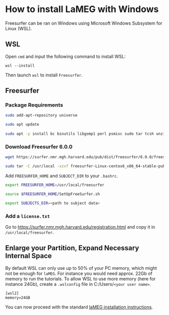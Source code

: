 # How to install LaMEG with Windows

Freesurfer can be ran on Windows using Microsoft Windows Subsystem for Linux (WSL).

## WSL
Open ``cmd`` and input the following command to install WSL:

`wsl --install`

Then launch ``wsl`` to install ``Freesurfer``.

## Freesurfer
### Package Requirements
```bash
sudo add-apt-repository universe

sudo apt update
 
sudo apt -y install bc binutils libgomp1 perl psmisc sudo tar tcsh unzip uuid-dev vim-common libjpeg62-dev libxt6 libxt6-dev
```

### Download Freesurfer 6.0.0
```bash
wget https://surfer.nmr.mgh.harvard.edu/pub/dist/freesurfer/6.0.0/freesurfer-Linux-centos6_x86_64-stable-pub-v6.0.0.tar.gz

sudo tar -C /usr/local -xzvf freesurfer-Linux-centos6_x86_64-stable-pub-v6.0.0.tar.gz
```

Add ``FREESURFER_HOME`` and ``SUBJECT_DIR`` to your `.bashrc`.

```bash
export FREESURFER_HOME=/usr/local/freesurfer

source $FREESURFER_HOME/SetUpFreeSurfer.sh

export SUBJECTS_DIR=<path to subject data>
```

### Add a `license.txt`
Go to <https://surfer.nmr.mgh.harvard.edu/registration.html> and copy it in `/usr/local/freesurfer`.

## Enlarge your Partition, Expand Necessary Internal Space
By default WSL can only use up to 50% of your PC memory, which might not be enough for ``laMEG``. For instance you would need approx. 22Gb of memory to run the tutorials.
To allow WSL to use more memory (here for instance 24Gb), create a `.wslconfig` file in C:/Users/``<your user name>``.

```
[wsl2]
memory=24GB
```

You can now proceed with the standard [laMEG installation instructions](https://github.com/danclab/laMEG/blob/main/README.rst#installation).
